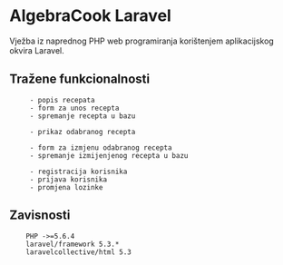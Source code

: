 # AlgebraCook Laravel

Vježba iz naprednog PHP web programiranja korištenjem aplikacijskog okvira Laravel.

## Tražene funkcionalnosti

		 - popis recepata
		 - form za unos recepta
		 - spremanje recepta u bazu
		 
		 - prikaz odabranog recepta
		 
		 - form za izmjenu odabranog recepta
		 - spremanje izmijenjenog recepta u bazu
		 
		 - registracija korisnika
		 - prijava korisnika
		 - promjena lozinke


## Zavisnosti

        PHP ->=5.6.4
        laravel/framework 5.3.*
        laravelcollective/html 5.3



